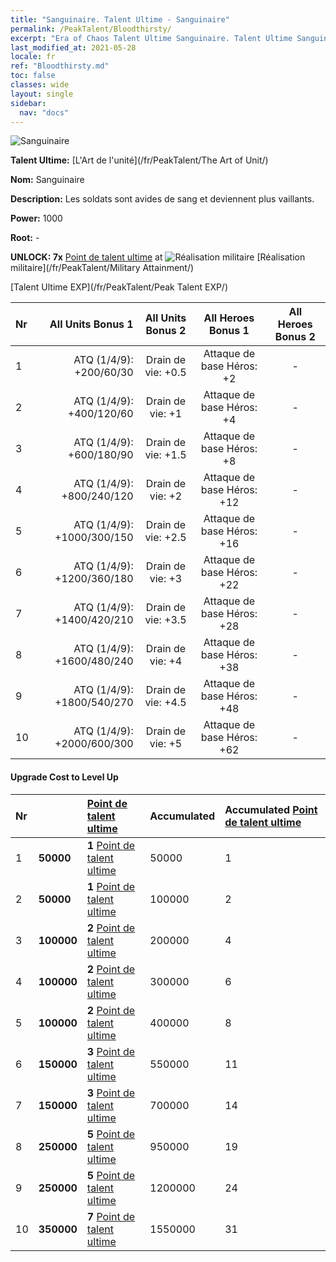 ```yaml
---
title: "Sanguinaire. Talent Ultime - Sanguinaire"
permalink: /PeakTalent/Bloodthirsty/
excerpt: "Era of Chaos Talent Ultime Sanguinaire. Talent Ultime Sanguinaire. Sanguinaire"
last_modified_at: 2021-05-28
locale: fr
ref: "Bloodthirsty.md"
toc: false
classes: wide
layout: single
sidebar:
  nav: "docs"
---
```


  ![Sanguinaire](/images/pt/talent_2005.png)

  **Talent Ultime:** [L'Art de l'unité](/fr/PeakTalent/The Art of Unit/)

  **Nom:** Sanguinaire

  **Description:** Les soldats sont avides de sang et deviennent plus vaillants.

  **Power:** 1000

  **Root:** -

  **UNLOCK: 7x** [Point de talent ultime](/ItemsFR/con_934/) at ![Réalisation militaire](/images/pt/talent_2006.png) [Réalisation militaire](/fr/PeakTalent/Military Attainment/)

  [Talent Ultime EXP](/fr/PeakTalent/Peak Talent EXP/)

  | Nr | All Units Bonus 1 | All Units Bonus 2 | All Heroes Bonus 1 | All Heroes Bonus 2 |
  |:---|--------------:|:-------------:|:-------------:|:-------------:|
  | 1 | ATQ (1/4/9): +200/60/30 | Drain de vie: +0.5 | Attaque de base Héros: +2 | - |
  | 2 | ATQ (1/4/9): +400/120/60 | Drain de vie: +1 | Attaque de base Héros: +4 | - |
  | 3 | ATQ (1/4/9): +600/180/90 | Drain de vie: +1.5 | Attaque de base Héros: +8 | - |
  | 4 | ATQ (1/4/9): +800/240/120 | Drain de vie: +2 | Attaque de base Héros: +12 | - |
  | 5 | ATQ (1/4/9): +1000/300/150 | Drain de vie: +2.5 | Attaque de base Héros: +16 | - |
  | 6 | ATQ (1/4/9): +1200/360/180 | Drain de vie: +3 | Attaque de base Héros: +22 | - |
  | 7 | ATQ (1/4/9): +1400/420/210 | Drain de vie: +3.5 | Attaque de base Héros: +28 | - |
  | 8 | ATQ (1/4/9): +1600/480/240 | Drain de vie: +4 | Attaque de base Héros: +38 | - |
  | 9 | ATQ (1/4/9): +1800/540/270 | Drain de vie: +4.5 | Attaque de base Héros: +48 | - |
  | 10 | ATQ (1/4/9): +2000/600/300 | Drain de vie: +5 | Attaque de base Héros: +62 | - |


#### Upgrade Cost to Level Up

  | Nr | <i class="fas fa-coins"/> | [Point de talent ultime](/ItemsFR/con_934/) | Accumulated <i class="fas fa-coins"/> | Accumulated [Point de talent ultime](/ItemsFR/con_934/) |
  |:---|:--------------|:-------------|:-------------|:-------------|
  | 1 | **50000** | **1** [Point de talent ultime](/ItemsFR/con_934/) | 50000 | 1 |
  | 2 | **50000** | **1** [Point de talent ultime](/ItemsFR/con_934/) | 100000 | 2 |
  | 3 | **100000** | **2** [Point de talent ultime](/ItemsFR/con_934/) | 200000 | 4 |
  | 4 | **100000** | **2** [Point de talent ultime](/ItemsFR/con_934/) | 300000 | 6 |
  | 5 | **100000** | **2** [Point de talent ultime](/ItemsFR/con_934/) | 400000 | 8 |
  | 6 | **150000** | **3** [Point de talent ultime](/ItemsFR/con_934/) | 550000 | 11 |
  | 7 | **150000** | **3** [Point de talent ultime](/ItemsFR/con_934/) | 700000 | 14 |
  | 8 | **250000** | **5** [Point de talent ultime](/ItemsFR/con_934/) | 950000 | 19 |
  | 9 | **250000** | **5** [Point de talent ultime](/ItemsFR/con_934/) | 1200000 | 24 |
  | 10 | **350000** | **7** [Point de talent ultime](/ItemsFR/con_934/) | 1550000 | 31 |
